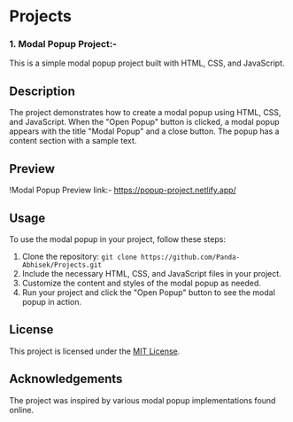 # Projects
### 1. Modal Popup Project:- 

This is a simple modal popup project built with HTML, CSS, and JavaScript.

## Description

The project demonstrates how to create a modal popup using HTML, CSS, and JavaScript. When the "Open Popup" button is clicked, a modal popup appears with the title "Modal Popup" and a close button. The popup has a content section with a sample text.

## Preview

!Modal Popup Preview link:- https://popup-project.netlify.app/

## Usage

To use the modal popup in your project, follow these steps:

1. Clone the repository: `git clone https://github.com/Panda-Abhisek/Projects.git`
2. Include the necessary HTML, CSS, and JavaScript files in your project.
3. Customize the content and styles of the modal popup as needed.
4. Run your project and click the "Open Popup" button to see the modal popup in action.

## License

This project is licensed under the [MIT License](LICENSE).

## Acknowledgements

The project was inspired by various modal popup implementations found online.

